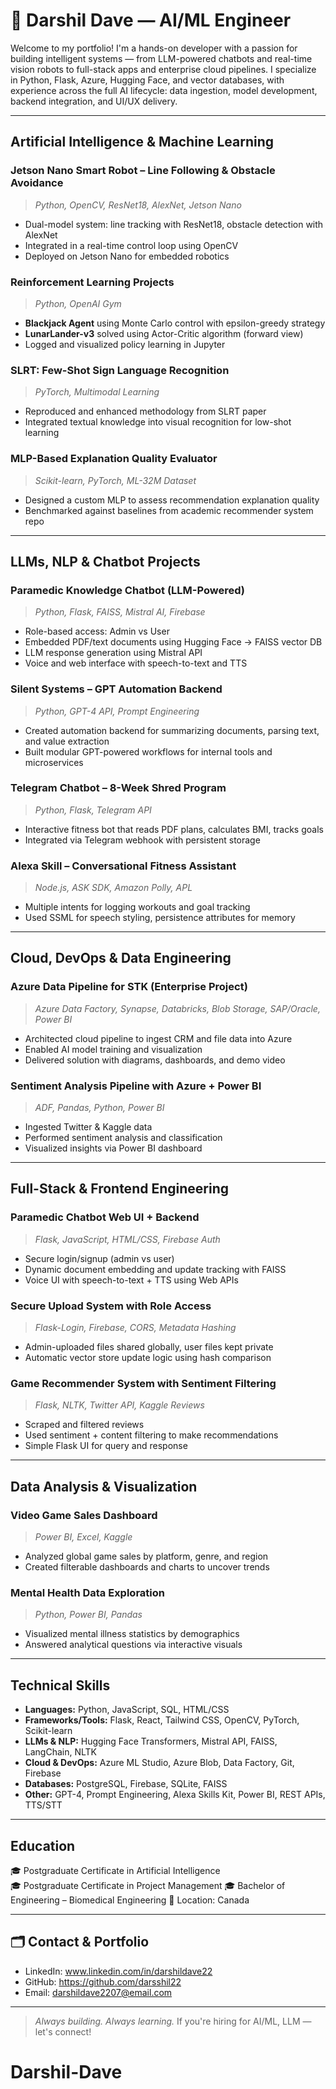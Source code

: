 # 👋 Darshil Dave — AI/ML Engineer 
Welcome to my portfolio! I'm a hands-on developer with a passion for building intelligent systems — from LLM-powered chatbots and real-time vision robots to full-stack apps and enterprise cloud pipelines. I specialize in Python, Flask, Azure, Hugging Face, and vector databases, with experience across the full AI lifecycle: data ingestion, model development, backend integration, and UI/UX delivery.

---

##  Artificial Intelligence & Machine Learning

###  Jetson Nano Smart Robot – Line Following & Obstacle Avoidance
> *Python, OpenCV, ResNet18, AlexNet, Jetson Nano*  
- Dual-model system: line tracking with ResNet18, obstacle detection with AlexNet  
- Integrated in a real-time control loop using OpenCV  
- Deployed on Jetson Nano for embedded robotics

###  Reinforcement Learning Projects
> *Python, OpenAI Gym*  
- **Blackjack Agent** using Monte Carlo control with epsilon-greedy strategy  
- **LunarLander-v3** solved using Actor-Critic algorithm (forward view)  
- Logged and visualized policy learning in Jupyter

###  SLRT: Few-Shot Sign Language Recognition  
> *PyTorch, Multimodal Learning*  
- Reproduced and enhanced methodology from SLRT paper  
- Integrated textual knowledge into visual recognition for low-shot learning

###  MLP-Based Explanation Quality Evaluator  
> *Scikit-learn, PyTorch, ML-32M Dataset*  
- Designed a custom MLP to assess recommendation explanation quality  
- Benchmarked against baselines from academic recommender system repo

---

##  LLMs, NLP & Chatbot Projects

###  Paramedic Knowledge Chatbot (LLM-Powered)
> *Python, Flask, FAISS, Mistral AI, Firebase*  
- Role-based access: Admin vs User  
- Embedded PDF/text documents using Hugging Face → FAISS vector DB  
- LLM response generation using Mistral API  
- Voice and web interface with speech-to-text and TTS

###  Silent Systems – GPT Automation Backend
> *Python, GPT-4 API, Prompt Engineering*  
- Created automation backend for summarizing documents, parsing text, and value extraction  
- Built modular GPT-powered workflows for internal tools and microservices

###  Telegram Chatbot – 8-Week Shred Program  
> *Python, Flask, Telegram API*  
- Interactive fitness bot that reads PDF plans, calculates BMI, tracks goals  
- Integrated via Telegram webhook with persistent storage

###  Alexa Skill – Conversational Fitness Assistant  
> *Node.js, ASK SDK, Amazon Polly, APL*  
- Multiple intents for logging workouts and goal tracking  
- Used SSML for speech styling, persistence attributes for memory

---

##  Cloud, DevOps & Data Engineering

###  Azure Data Pipeline for STK (Enterprise Project)
> *Azure Data Factory, Synapse, Databricks, Blob Storage, SAP/Oracle, Power BI*  
- Architected cloud pipeline to ingest CRM and file data into Azure  
- Enabled AI model training and visualization  
- Delivered solution with diagrams, dashboards, and demo video

###  Sentiment Analysis Pipeline with Azure + Power BI  
> *ADF, Pandas, Python, Power BI*  
- Ingested Twitter & Kaggle data  
- Performed sentiment analysis and classification  
- Visualized insights via Power BI dashboard

---

##  Full-Stack & Frontend Engineering

###  Paramedic Chatbot Web UI + Backend
> *Flask, JavaScript, HTML/CSS, Firebase Auth*  
- Secure login/signup (admin vs user)  
- Dynamic document embedding and update tracking with FAISS  
- Voice UI with speech-to-text + TTS using Web APIs

###  Secure Upload System with Role Access  
> *Flask-Login, Firebase, CORS, Metadata Hashing*  
- Admin-uploaded files shared globally, user files kept private  
- Automatic vector store update logic using hash comparison

###  Game Recommender System with Sentiment Filtering  
> *Flask, NLTK, Twitter API, Kaggle Reviews*  
- Scraped and filtered reviews  
- Used sentiment + content filtering to make recommendations  
- Simple Flask UI for query and response

---

##  Data Analysis & Visualization

###  Video Game Sales Dashboard  
> *Power BI, Excel, Kaggle*  
- Analyzed global game sales by platform, genre, and region  
- Created filterable dashboards and charts to uncover trends

###  Mental Health Data Exploration  
> *Python, Power BI, Pandas*  
- Visualized mental illness statistics by demographics  
- Answered analytical questions via interactive visuals

---

##  Technical Skills

- **Languages:** Python, JavaScript, SQL, HTML/CSS  
- **Frameworks/Tools:** Flask, React, Tailwind CSS, OpenCV, PyTorch, Scikit-learn  
- **LLMs & NLP:** Hugging Face Transformers, Mistral API, FAISS, LangChain, NLTK  
- **Cloud & DevOps:** Azure ML Studio, Azure Blob, Data Factory, Git, Firebase  
- **Databases:** PostgreSQL, Firebase, SQLite, FAISS  
- **Other:** GPT-4, Prompt Engineering, Alexa Skills Kit, Power BI, REST APIs, TTS/STT

---

##  Education

🎓 Postgraduate Certificate in Artificial Intelligence  
🎓 Postgraduate Certificate in Project Management
🎓 Bachelor of Engineering – Biomedical Engineering
📍 Location: Canada

---

## 🗂 Contact & Portfolio

-  LinkedIn: www.linkedin.com/in/darshildave22  
-  GitHub: https://github.com/darsshil22  
-  Email: darshildave2207@email.com  

---

>  *Always building. Always learning.* If you're hiring for AI/ML, LLM — let's connect!
# Darshil-Dave
